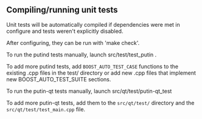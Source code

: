 Compiling/running unit tests
------------------------------------

Unit tests will be automatically compiled if dependencies were met in configure
and tests weren't explicitly disabled.

After configuring, they can be run with 'make check'.

To run the putind tests manually, launch src/test/test_putin .

To add more putind tests, add `BOOST_AUTO_TEST_CASE` functions to the existing
.cpp files in the test/ directory or add new .cpp files that
implement new BOOST_AUTO_TEST_SUITE sections.

To run the putin-qt tests manually, launch src/qt/test/putin-qt_test

To add more putin-qt tests, add them to the `src/qt/test/` directory and
the `src/qt/test/test_main.cpp` file.
